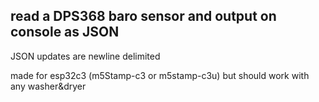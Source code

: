 ## read a DPS368 baro sensor and output on console as JSON

JSON updates are newline delimited

made for esp32c3 (m5Stamp-c3 or m5stamp-c3u) but should work with any washer&dryer